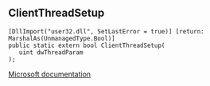 ## ClientThreadSetup

```
[DllImport("user32.dll", SetLastError = true)] [return: MarshalAs(UnmanagedType.Bool)]
public static extern bool ClientThreadSetup(
   uint dwThreadParam
);
```

[Microsoft documentation](TODO)
